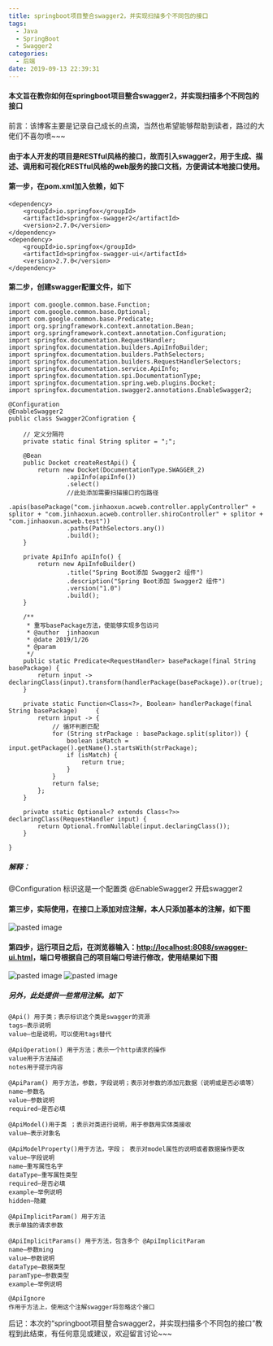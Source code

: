 ```yaml
---
title: springboot项目整合swagger2，并实现扫描多个不同包的接口
tags:
  - Java
  - SpringBoot
  - Swagger2
categories:
  - 后端
date: 2019-09-13 22:39:31
---
```

#### 本文旨在教你如何在springboot项目整合swagger2，并实现扫描多个不同包的接口

前言：该博客主要是记录自己成长的点滴，当然也希望能够帮助到读者，路过的大佬们不喜勿喷~~~
<!-- more -->
#### 由于本人开发的项目是RESTful风格的接口，故而引入swagger2，用于生成、描述、调用和可视化RESTful风格的web服务的接口文档，方便调试本地接口使用。

#### 第一步，在pom.xml加入依赖，如下
```
<dependency>
    <groupId>io.springfox</groupId>
    <artifactId>springfox-swagger2</artifactId>
    <version>2.7.0</version>
</dependency>
<dependency>
    <groupId>io.springfox</groupId>
    <artifactId>springfox-swagger-ui</artifactId>
    <version>2.7.0</version>
</dependency>
```

#### 第二步，创建swagger配置文件，如下
```
import com.google.common.base.Function;
import com.google.common.base.Optional;
import com.google.common.base.Predicate;
import org.springframework.context.annotation.Bean;
import org.springframework.context.annotation.Configuration;
import springfox.documentation.RequestHandler;
import springfox.documentation.builders.ApiInfoBuilder;
import springfox.documentation.builders.PathSelectors;
import springfox.documentation.builders.RequestHandlerSelectors;
import springfox.documentation.service.ApiInfo;
import springfox.documentation.spi.DocumentationType;
import springfox.documentation.spring.web.plugins.Docket;
import springfox.documentation.swagger2.annotations.EnableSwagger2;

@Configuration
@EnableSwagger2
public class Swagger2Configration {

    // 定义分隔符
    private static final String splitor = ";";

    @Bean
    public Docket createRestApi() {
        return new Docket(DocumentationType.SWAGGER_2)
                .apiInfo(apiInfo())
                .select()
                //此处添加需要扫描接口的包路径
                .apis(basePackage("com.jinhaoxun.acweb.controller.applyController" + splitor + "com.jinhaoxun.acweb.controller.shiroController" + splitor + "com.jinhaoxun.acweb.test"))
                .paths(PathSelectors.any())
                .build();
    }

    private ApiInfo apiInfo() {
        return new ApiInfoBuilder()
                .title("Spring Boot添加 Swagger2 组件")
                .description("Spring Boot添加 Swagger2 组件")
                .version("1.0")
                .build();
    }

    /**
     * 重写basePackage方法，使能够实现多包访问
     * @author  jinhaoxun
     * @date 2019/1/26
     * @param
     */
    public static Predicate<RequestHandler> basePackage(final String basePackage) {
        return input -> declaringClass(input).transform(handlerPackage(basePackage)).or(true);
    }

    private static Function<Class<?>, Boolean> handlerPackage(final String basePackage)     {
        return input -> {
            // 循环判断匹配
            for (String strPackage : basePackage.split(splitor)) {
                boolean isMatch = input.getPackage().getName().startsWith(strPackage);
                if (isMatch) {
                    return true;
                }
            }
            return false;
        };
    }

    private static Optional<? extends Class<?>> declaringClass(RequestHandler input) {
        return Optional.fromNullable(input.declaringClass());
    }

}

```
##### 解释：
@Configuration  标识这是一个配置类
@EnableSwagger2  开启swagger2

#### 第三步，实际使用，在接口上添加对应注解，本人只添加基本的注解，如下图
![pasted image](/images/pasted-18.png)

#### 第四步，运行项目之后，在浏览器输入：[http://localhost:8088/swagger-ui.html](http://localhost:8080/swagger-ui.html)，端口号根据自己的项目端口号进行修改，使用结果如下图
![pasted image](/images/pasted-19.png)
![pasted image](/images/pasted-20.png)

##### 另外，此处提供一些常用注解。如下
```
@Api() 用于类；表示标识这个类是swagger的资源 
tags–表示说明 
value–也是说明，可以使用tags替代 

@ApiOperation() 用于方法；表示一个http请求的操作 
value用于方法描述 
notes用于提示内容 

@ApiParam() 用于方法，参数，字段说明；表示对参数的添加元数据（说明或是否必填等） 
name–参数名 
value–参数说明 
required–是否必填

@ApiModel()用于类 ；表示对类进行说明，用于参数用实体类接收 
value–表示对象名 

@ApiModelProperty()用于方法，字段； 表示对model属性的说明或者数据操作更改 
value–字段说明 
name–重写属性名字 
dataType–重写属性类型 
required–是否必填 
example–举例说明 
hidden–隐藏

@ApiImplicitParam() 用于方法 
表示单独的请求参数

@ApiImplicitParams() 用于方法，包含多个 @ApiImplicitParam 
name–参数ming 
value–参数说明 
dataType–数据类型 
paramType–参数类型 
example–举例说明

@ApiIgnore
作用于方法上，使用这个注解swagger将忽略这个接口
```

后记：本次的“springboot项目整合swagger2，并实现扫描多个不同包的接口”教程到此结束，有任何意见或建议，欢迎留言讨论~~~